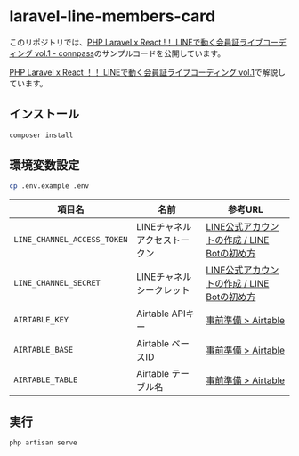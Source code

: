 # laravel-line-members-card

このリポジトリでは、[PHP Laravel x React !！ LINEで動く会員証ライブコーディング vol.1 - connpass](https://linedevelopercommunity.connpass.com/event/250999/)のサンプルコードを公開しています。

[PHP Laravel x React ！！ LINEで動く会員証ライブコーディング vol.1](https://zenn.dev/tmitsuoka0423/books/handson-members-card-laravel-react-line)で解説しています。

## インストール

```bash
composer install
```

## 環境変数設定

```bash
cp .env.example .env
```

| 項目名 | 名前 | 参考URL |
| -- | -- | -- |
| `LINE_CHANNEL_ACCESS_TOKEN` | LINEチャネルアクセストークン | [LINE公式アカウントの作成 / LINE Botの初め方](https://zenn.dev/protoout/articles/16-line-bot-setup) |
| `LINE_CHANNEL_SECRET` | LINEチャネルシークレット | [LINE公式アカウントの作成 / LINE Botの初め方](https://zenn.dev/protoout/articles/16-line-bot-setup) |
| `AIRTABLE_KEY` | Airtable APIキー | [事前準備 > Airtable](https://zenn.dev/tmitsuoka0423/books/handson-members-card-laravel-react-line/viewer/preparing#airtable%E3%81%B8%E3%83%AD%E3%82%B0%E3%82%A4%E3%83%B3) |
| `AIRTABLE_BASE` | Airtable ベースID | [事前準備 > Airtable](https://zenn.dev/tmitsuoka0423/books/handson-members-card-laravel-react-line/viewer/preparing#airtable%E3%81%B8%E3%83%AD%E3%82%B0%E3%82%A4%E3%83%B3) |
| `AIRTABLE_TABLE` | Airtable テーブル名 | [事前準備 > Airtable](https://zenn.dev/tmitsuoka0423/books/handson-members-card-laravel-react-line/viewer/preparing#airtable%E3%81%B8%E3%83%AD%E3%82%B0%E3%82%A4%E3%83%B3) |

## 実行

```bash
php artisan serve
```
